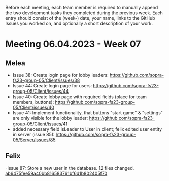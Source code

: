 Before each meeting, each team member is required to manually append the two development tasks they completed during the previous week. Each entry should consist of the (week-) date, your name, links to the GitHub Issues you worked on, and optionally a short description of your work.

# Meeting 06.04.2023 - Week 07
## Melea
- Issue 38: Create login page for lobby leaders: https://github.com/sopra-fs23-group-05/Client/issues/38
- Issue 44: Create login page for users: https://github.com/sopra-fs23-group-05/Client/issues/44
- Issue 40: Create lobby page with required fields (place for team members, buttons): https://github.com/sopra-fs23-group-05/Client/issues/40
- Issue 41: Implement functionality, that buttons "start game" & "settings" are only visible for the lobby leader: https://github.com/sopra-fs23-group-05/Client/issues/41
- added necessary field isLeader to User in client; felix edited user entity in server (issue 85): https://github.com/sopra-fs23-group-05/Server/issues/85
## Felix
-Issue 87: Store a new user in the database. 12 files changed. [ab6475fee59a40bb816583761bf6d1b802405f70](https://github.com/sopra-fs23-group-05/Server/issues/87) 
